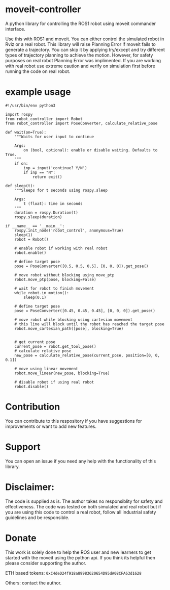 # moveit-controller
A python library for controlling the ROS1 robot using moveit commander interface.

Use this with ROS1 and moveit. You can either control the simulated robot in Rviz or a real robot. 
This library will raise Planning Error if moveit fails to generate a trajectory. You can skip it by applying try/except and try different types of trajectory planning to achieve the motion.
However, for safety purposes on real robot Planning Error was implimented. If you are working with real robot use extreme caution and verify on simulation first before running the code on real robot.

# example usage

```
#!/usr/bin/env python3

import rospy
from robot_controller import Robot
from robot_controller import PoseConverter, calculate_relative_pose

def wait(on=True):
    """Waits for user input to continue

    Args:
        on (bool, optional): enable or disable waiting. Defaults to True.
    """
    if on:
        inp = input('continue? Y/N')
        if inp == "N":
            return exit()

def sleep(t):
    """Sleeps for t seconds using rospy.sleep

    Args:
        t (float): time in seconds
    """
    duration = rospy.Duration(t)
    rospy.sleep(duration)

if __name__ == '__main__':
    rospy.init_node('robot_control', anonymous=True)
    sleep(1)
    robot = Robot()
    
    # enable robot if working with real robot
    robot.enable()
    
    # define target pose
    pose = PoseConverter([0.5, 0.5, 0.5], [0, 0, 0]).get_pose()
    
    # move robot without blocking using move_ptp
    robot.move_ptp(pose, blocking=False)
    
    # wait for robot to finish movement
    while robot.in_motion():
        sleep(0.1)
        
    # define target pose
    pose = PoseConverter([0.45, 0.45, 0.45], [0, 0, 0]).get_pose()
    
    # move robot while blocking using cartesian movement
    # this line will block until the robot has reached the target pose
    robot.move_cartesian_path([pose], blocking=True)
    
 
    # get current pose
    current_pose = robot.get_tool_pose()
    # calculate relative pose
    new_pose = calculate_relative_pose(current_pose, position=[0, 0, 0.1])
    
    # move using linear movement
    robot.move_linear(new_pose, blocking=True)

    # disable robot if using real robot
    robot.disable()
```
# Contribution
You can contribute to this respository if you have suggestions for improvements or want to add new features.

# Support
You can open an issue if you need any help with the functionality of this library.

# Disclaimer:
The code is supplied as is. The author takes no responsiblity for safety and effectiveness. The code was tested on both simulated and real robot but if you are using this code to control a real robot, follow all industrial safety guidelines and be responsible.

# Donate
This work is solely done to help the ROS user and new learners to get started with the moveit using the python api. If you think its helpful then please consider supporting the author.

ETH based tokens: ```0xC4deD24f918a89983620654D95dA08CFA63d1628```

Others: contact the author.
